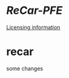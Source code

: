 *ReCar-PFE*
========================

[Licensing information](https://bootstrapmade.com/license/)
# recar

some changes